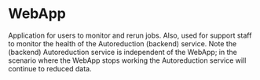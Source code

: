# WebApp

Application for users to monitor and rerun jobs. Also, used for support staff to monitor the health of the Autoreduction (backend) service. Note the (backend) Autoreduction service is independent of the WebApp; in the scenario where the WebApp stops working the Autoreduction service will continue to reduced data. 
